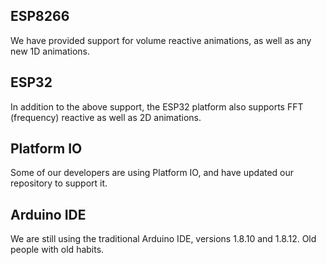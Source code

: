 ## ESP8266
We have provided support for volume reactive animations, as well as any new 1D animations.

## ESP32
In addition to the above support, the ESP32 platform also supports FFT (frequency) reactive as well as 2D animations.

## Platform IO
Some of our developers are using Platform IO, and have updated our repository to support it.

## Arduino IDE
We are still using the traditional Arduino IDE, versions 1.8.10 and 1.8.12. Old people with old habits.


